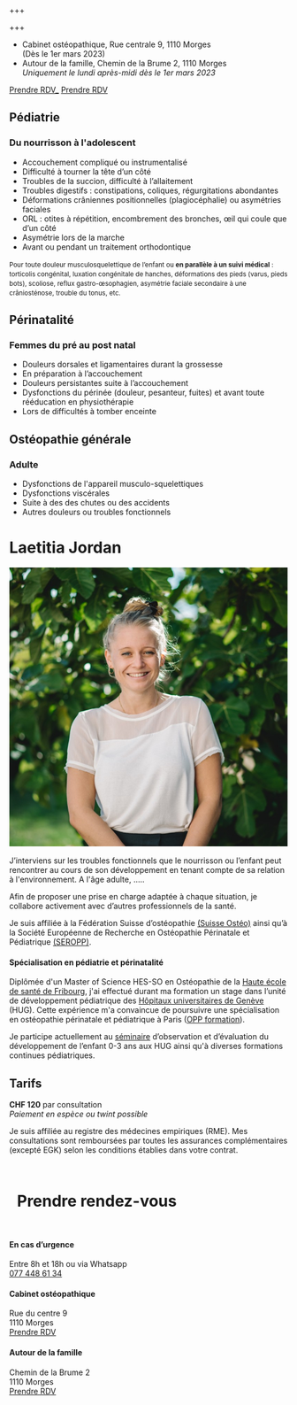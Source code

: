 +++

+++
* Cabinet ostéopathique, Rue centrale 9, 1110 Morges   
  (Dès le 1er mars 2023)
* Autour de la famille, Chemin de la Brume 2, 1110 Morges  
  _Uniquement le lundi après-midi dès le 1er mars 2023_ 

<div class="cta"> <a href="[_https://app.terap.ch/booking/830 _](https://app.terap.ch/booking/830 "https://app.terap.ch/booking/83")" target="_blank" class="btn">Prendre RDV_</a> <a href=" [_zttps://progenda.be/calendars/jordan-laetitia-osteopathe-morges/availabilities_](https://progenda.be/calendars/jordan-laetitia-osteopathe-morges/availabilities "https://progenda.be/calendars/jordan-laetitia-osteopathe-morges/availabilities")" target="_blank" class="btn">Prendre RDV</a> </div>

## **Pédiatrie**

### Du nourrisson à l'adolescent

* Accouchement compliqué ou instrumentalisé
* Difficulté à tourner la tête d’un côté
* Troubles de la succion, difficulté à l’allaitement
* Troubles digestifs : constipations, coliques, régurgitations abondantes
* Déformations crâniennes positionnelles (plagiocéphalie) ou asymétries faciales
* ORL : otites à répétition, encombrement des bronches, œil qui coule que d’un côté
* Asymétrie lors de la marche
* Avant ou pendant un traitement orthodontique

<small>Pour toute douleur musculosquelettique de l’enfant ou **en parallèle à un suivi médical** : torticolis congénital, luxation congénitale de hanches, déformations des pieds (varus, pieds bots), scoliose, reflux gastro-œsophagien, asymétrie faciale secondaire à une crâniosténose, trouble du tonus, etc.</small>

## **Périnatalité**

### Femmes du pré au post natal

* Douleurs dorsales et ligamentaires durant la grossesse
* En préparation à l’accouchement
* Douleurs persistantes suite à l’accouchement
* Dysfonctions du périnée (douleur, pesanteur, fuites) et avant toute rééducation en physiothérapie
* Lors de difficultés à tomber enceinte

## **Ostéopathie générale**

### Adulte

* Dysfonctions de l'appareil musculo-squelettiques
* Dysfonctions viscérales
* Suite à des des chutes ou des accidents
* Autres douleurs ou troubles fonctionnels

# Laetitia Jordan

<img src="/uploads/header_laetitia.jpg"/>

J’interviens sur les troubles fonctionnels que le nourrisson ou l’enfant peut rencontrer au cours de son développement en tenant compte de sa relation à l'environnement. A l'âge adulte, .....

Afin de proposer une prise en charge adaptée à chaque situation, je collabore activement avec d’autres professionnels de la santé. 

Je suis affiliée à la Fédération Suisse d’ostéopathie [(Suisse Ostéo)](https://www.fso-svo.ch/) ainsi qu’à la Société Européenne de Recherche en Ostéopathie Périnatale et Pédiatrique [(SEROPP)](https://seropp.org/).

#### **Spécialisation en pédiatrie et périnatalité**

Diplômée d'un Master of Science HES⁠-⁠SO en Ostéopathie de la [Haute école de santé de Fribourg](https://www.heds-fr.ch/fr/formations/osteopathie-bilingue/la-profession/), j'ai effectué durant ma formation un stage dans l’unité de développement pédiatrique des [Hôpitaux universitaires de Genève](https://www.hug.ch/enfants-ados/developpement-unite-hospitaliere-du-developpement) (HUG). Cette expérience m'a convaincue de poursuivre une spécialisation en ostéopathie périnatale et pédiatrique à Paris ([OPP formation](https://osteopathie-perinatale-pediatrique.com/)).

Je participe actuellement au [séminaire](https://www.hug.ch/sante-psychique-perinatalite/espace-professionnel) d’observation et d’évaluation du développement de l’enfant 0-3 ans aux HUG ainsi qu'à diverses formations continues pédiatriques.

</div>
</div>

## Tarifs

**CHF 120** par consultation <br/>
_Paiement en espèce ou twint possible_

Je suis affiliée au registre des médecines empiriques (RME). Mes consultations sont remboursées par toutes les assurances complémentaires (excepté EGK) selon les conditions établies dans votre contrat. 

<footer class="container-full">

<div style="max-width:60em;margin:0 auto;padding:1em;">

# Prendre rendez-vous

</div>

<div class="footer-container">

<div>

#### En cas d’urgence

Entre 8h et 18h ou via Whatsapp <br/>
[077 448 61 34](tel:0041774486134)

</div>

<div>

#### Cabinet ostéopathique

Rue du centre 9  <br/>  1110 Morges  <br/>  [Prendre RDV](https://progenda.be/calendars/jordan-laetitia-osteopathe-morges)

</div>
<div>

#### Autour de la famille

Chemin de la Brume 2 <br/>  1110 Morges <br/> [Prendre RDV](https://progenda.be/calendars/jordan-laetitia-osteopathe-morges)

</div>

</div>

</footer>